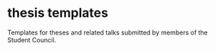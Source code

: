 # thesis templates
Templates for theses and related talks submitted by members of the Student Council.
